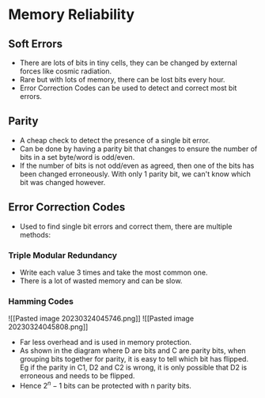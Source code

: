# Memory Reliability

## Soft Errors
* There are lots of bits in tiny cells, they can be changed by external forces like cosmic radiation.
* Rare but with lots of memory, there can be lost bits every hour.
* Error Correction Codes can be used to detect and correct most bit errors.

## Parity
* A cheap check to detect the presence of a single bit error.
* Can be done by having a parity bit that changes to ensure the number of bits in a set byte/word is odd/even. 
* If the number of bits is not odd/even as agreed, then one of the bits has been changed erroneously. With only 1 parity bit, we can't know which bit was changed however.

## Error Correction Codes
* Used to find single bit errors and correct them, there are multiple methods:

### Triple Modular Redundancy
* Write each value 3 times and take the most common one. 
* There is a lot of wasted memory and can be slow.

### Hamming Codes
![[Pasted image 20230324045746.png]]
![[Pasted image 20230324045808.png]]
* Far less overhead and is used in memory protection.
* As shown in the diagram where D are bits and C are parity bits, when grouping bits together for parity, it is easy to tell which bit has flipped. Eg if the parity in C1, D2 and C2 is wrong, it is only possible that D2 is erroneous and needs to be flipped.
* Hence $2^n-1$ bits can be protected with n parity bits.